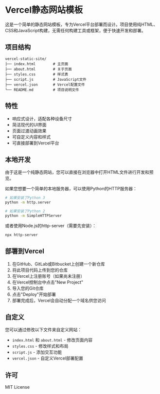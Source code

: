# Vercel静态网站模板

这是一个简单的静态网站模板，专为Vercel平台部署而设计。项目使用纯HTML、CSS和JavaScript构建，无需任何构建工具或框架，便于快速开发和部署。

## 项目结构

```
vercel-static-site/
├── index.html        # 主页面
├── about.html        # 关于页面
├── styles.css        # 样式表
├── script.js         # JavaScript文件
├── vercel.json       # Vercel配置文件
└── README.md         # 项目说明文件
```

## 特性

- 响应式设计，适配各种设备尺寸
- 简洁现代的UI界面
- 页面过渡动画效果
- 可自定义内容和样式
- 可直接部署到Vercel平台

## 本地开发

由于这是一个纯静态网站，您可以直接在浏览器中打开HTML文件进行开发和预览。

如果您想要一个简单的本地服务器，可以使用Python的HTTP服务器：

```bash
# 如果安装了Python 3
python -m http.server

# 如果安装了Python 2
python -m SimpleHTTPServer
```

或者使用Node.js的http-server（需要先安装）：

```bash
npx http-server
```

## 部署到Vercel

1. 在GitHub、GitLab或Bitbucket上创建一个新仓库
2. 将此项目代码上传到您的仓库
3. 在Vercel上注册账号（如果尚未注册）
4. 在Vercel控制台中点击"New Project"
5. 导入您的Git仓库
6. 点击"Deploy"开始部署
7. 部署完成后，Vercel会自动分配一个域名供您访问

## 自定义

您可以通过修改以下文件来自定义网站：

- `index.html` 和 `about.html` - 修改页面内容
- `styles.css` - 修改样式和布局
- `script.js` - 添加交互功能
- `vercel.json` - 自定义Vercel部署配置

## 许可

MIT License 